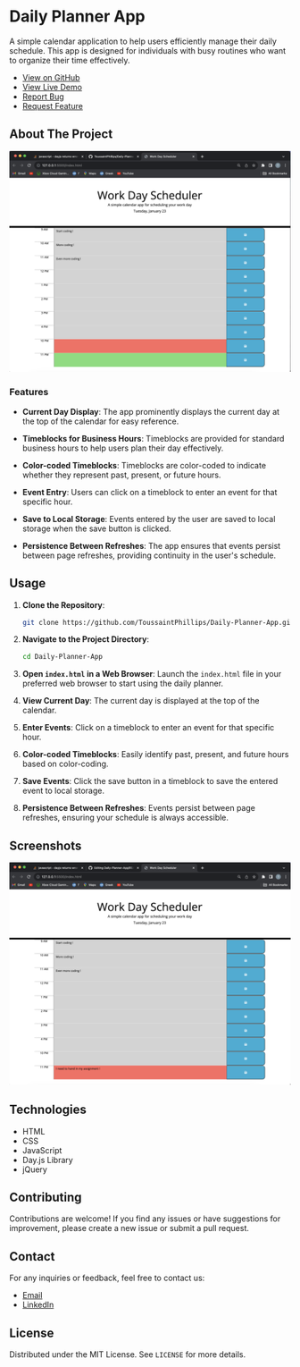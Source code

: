 # Daily Planner App

A simple calendar application to help users efficiently manage their daily schedule. This app is designed for individuals with busy routines who want to organize their time effectively.

- [View on GitHub](https://github.com/ToussaintPhillips/Daily-Planner-App)
- [View Live Demo](https://toussaintphillips.github.io/Daily-Planner-App/)
- [Report Bug](https://github.com/ToussaintPhillips/Daily-Planner-App/issues)
- [Request Feature](https://github.com/ToussaintPhillips/Daily-Planner-App/issues)

## About The Project

![Project Screenshot](Daily-Planner-App.png)

### Features

- **Current Day Display**: The app prominently displays the current day at the top of the calendar for easy reference.

- **Timeblocks for Business Hours**: Timeblocks are provided for standard business hours to help users plan their day effectively.

- **Color-coded Timeblocks**: Timeblocks are color-coded to indicate whether they represent past, present, or future hours.

- **Event Entry**: Users can click on a timeblock to enter an event for that specific hour.

- **Save to Local Storage**: Events entered by the user are saved to local storage when the save button is clicked.

- **Persistence Between Refreshes**: The app ensures that events persist between page refreshes, providing continuity in the user's schedule.

## Usage

1. **Clone the Repository**:
    ```bash
    git clone https://github.com/ToussaintPhillips/Daily-Planner-App.git
    ```

2. **Navigate to the Project Directory**:
    ```bash
    cd Daily-Planner-App
    ```

3. **Open `index.html` in a Web Browser**: Launch the `index.html` file in your preferred web browser to start using the daily planner.

4. **View Current Day**: The current day is displayed at the top of the calendar.

5. **Enter Events**: Click on a timeblock to enter an event for that specific hour.

6. **Color-coded Timeblocks**: Easily identify past, present, and future hours based on color-coding.

7. **Save Events**: Click the save button in a timeblock to save the entered event to local storage.

8. **Persistence Between Refreshes**: Events persist between page refreshes, ensuring your schedule is always accessible.

## Screenshots

![Screenshot2](Daily-Planner-App_Enter_Event.png)

## Technologies

- HTML
- CSS
- JavaScript
- Day.js Library
- jQuery

## Contributing

Contributions are welcome! If you find any issues or have suggestions for improvement, please create a new issue or submit a pull request.

## Contact

For any inquiries or feedback, feel free to contact us:

- [Email](toussaintphillips@gmail.com)
- [LinkedIn](https://www.linkedin.com/in/toussaint-phillips/)

## License

Distributed under the MIT License. See `LICENSE` for more details.
